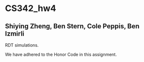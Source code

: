# CS342_hw4
## Shiying Zheng, Ben Stern, Cole Peppis, Ben Izmirli
RDT simulations.

We have adhered to the Honor Code in this assignment.

